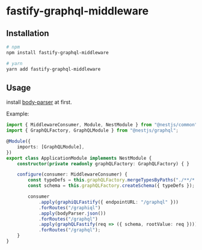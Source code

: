# fastify-graphql-middleware

## Installation

```bash
# npm
npm install fastify-graphql-middleware

# yarn
yarn add fastify-graphql-middleware
```

## Usage

install [body-parser](https://yarnpkg.com/en/package/body-parser) at first.

Example:

```typescript
import { MiddlewareConsumer, Module, NestModule } from "@nestjs/common";
import { GraphQLFactory, GraphQLModule } from "@nestjs/graphql";

@Module({
    imports: [GraphQLModule],
})
export class ApplicationModule implements NestModule {
    constructor(private readonly graphQLFactory: GraphQLFactory) { }

    configure(consumer: MiddlewareConsumer) {
        const typeDefs = this.graphQLFactory.mergeTypesByPaths("./**/*.graphql");
        const schema = this.graphQLFactory.createSchema({ typeDefs });

        consumer
            .apply(graphiQLFastify({ endpointURL: "/graphql" }))
            .forRoutes("/graphiql")
            .apply(bodyParser.json())
            .forRoutes("/graphql")
            .apply(graphQLFastify(req => ({ schema, rootValue: req })))
            .forRoutes("/graphql");
    }
}
```